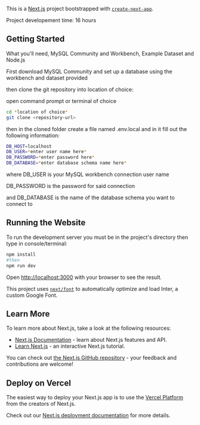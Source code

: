 This is a [Next.js](https://nextjs.org/) project bootstrapped with [`create-next-app`](https://github.com/vercel/next.js/tree/canary/packages/create-next-app).

Project developement time: 16 hours

## Getting Started

What you'll need, MySQL Community and Workbench, Example Dataset and Node.js

First download MySQL Community and set up a database using the workbench and dataset provided

then clone the git repository into location of choice:

open command prompt or terminal of choice
```bash
cd *location of choice*
git clone <repository-url>
```

then in the cloned folder create a file named .env.local and in it fill out the following information:

```bash
DB_HOST=localhost
DB_USER=*enter user name here*
DB_PASSWORD=*enter password here*
DB_DATABASE=*enter database schema name here*
```

where DB_USER is your MySQL workbench connection user name

DB_PASSWORD is the password for said connection

and DB_DATABASE is the name of the database schema you want to connect to

## Running the Website

To run the development server you must be in the project's directory then type in console/terminal:

```bash
npm install
#then
npm run dev
```

Open [http://localhost:3000](http://localhost:3000) with your browser to see the result.


This project uses [`next/font`](https://nextjs.org/docs/basic-features/font-optimization) to automatically optimize and load Inter, a custom Google Font.

## Learn More

To learn more about Next.js, take a look at the following resources:

- [Next.js Documentation](https://nextjs.org/docs) - learn about Next.js features and API.
- [Learn Next.js](https://nextjs.org/learn) - an interactive Next.js tutorial.

You can check out [the Next.js GitHub repository](https://github.com/vercel/next.js/) - your feedback and contributions are welcome!

## Deploy on Vercel

The easiest way to deploy your Next.js app is to use the [Vercel Platform](https://vercel.com/new?utm_medium=default-template&filter=next.js&utm_source=create-next-app&utm_campaign=create-next-app-readme) from the creators of Next.js.

Check out our [Next.js deployment documentation](https://nextjs.org/docs/deployment) for more details.
